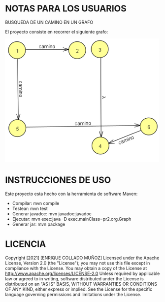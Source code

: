# NOTAS PARA LOS USUARIOS #

BUSQUEDA DE UN CAMINO EN UN GRAFO

El proyecto consiste en recorrer el siguiente grafo:

<img src="screenshots/icono.png" height="400" alt="Screenshot"/>

# INSTRUCCIONES DE USO #

Este proyecto esta hecho con la herramienta de software Maven:

*  Compilar: 
mvn compile
*  Testear:
mvn test
*  Generar javadoc:
mvn javadoc:javadoc
*  Ejecutar:
mvn exec:java -D exec.mainClass=pr2.org.Graph
*  Generar jar:
mvn package
# LICENCIA #
Copyright [2021] [ENRIQUE COLLADO MUÑOZ]
Licensed under the Apache License, Version 2.0 (the "License");
you may not use this file except in compliance with the License.
You may obtain a copy of the License at
http://www.apache.org/licenses/LICENSE-2.0
Unless required by applicable law or agreed to in writing,
software
distributed under the License is distributed on an "AS IS" BASIS,
WITHOUT WARRANTIES OR CONDITIONS OF ANY KIND, either express or
implied.
See the License for the specific language governing permissions
and
limitations under the License.

 